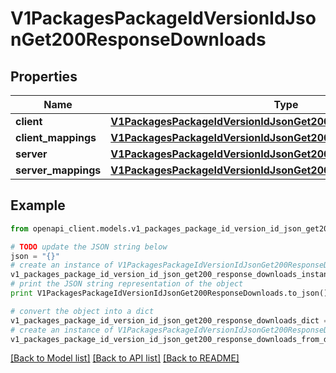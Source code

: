 # V1PackagesPackageIdVersionIdJsonGet200ResponseDownloads


## Properties
Name | Type | Description | Notes
------------ | ------------- | ------------- | -------------
**client** | [**V1PackagesPackageIdVersionIdJsonGet200ResponseDownloadsClient**](V1PackagesPackageIdVersionIdJsonGet200ResponseDownloadsClient.md) |  | [optional] 
**client_mappings** | [**V1PackagesPackageIdVersionIdJsonGet200ResponseDownloadsClient**](V1PackagesPackageIdVersionIdJsonGet200ResponseDownloadsClient.md) |  | [optional] 
**server** | [**V1PackagesPackageIdVersionIdJsonGet200ResponseDownloadsClient**](V1PackagesPackageIdVersionIdJsonGet200ResponseDownloadsClient.md) |  | [optional] 
**server_mappings** | [**V1PackagesPackageIdVersionIdJsonGet200ResponseDownloadsClient**](V1PackagesPackageIdVersionIdJsonGet200ResponseDownloadsClient.md) |  | [optional] 

## Example

```python
from openapi_client.models.v1_packages_package_id_version_id_json_get200_response_downloads import V1PackagesPackageIdVersionIdJsonGet200ResponseDownloads

# TODO update the JSON string below
json = "{}"
# create an instance of V1PackagesPackageIdVersionIdJsonGet200ResponseDownloads from a JSON string
v1_packages_package_id_version_id_json_get200_response_downloads_instance = V1PackagesPackageIdVersionIdJsonGet200ResponseDownloads.from_json(json)
# print the JSON string representation of the object
print V1PackagesPackageIdVersionIdJsonGet200ResponseDownloads.to_json()

# convert the object into a dict
v1_packages_package_id_version_id_json_get200_response_downloads_dict = v1_packages_package_id_version_id_json_get200_response_downloads_instance.to_dict()
# create an instance of V1PackagesPackageIdVersionIdJsonGet200ResponseDownloads from a dict
v1_packages_package_id_version_id_json_get200_response_downloads_from_dict = V1PackagesPackageIdVersionIdJsonGet200ResponseDownloads.from_dict(v1_packages_package_id_version_id_json_get200_response_downloads_dict)
```
[[Back to Model list]](../README.md#documentation-for-models) [[Back to API list]](../README.md#documentation-for-api-endpoints) [[Back to README]](../README.md)


